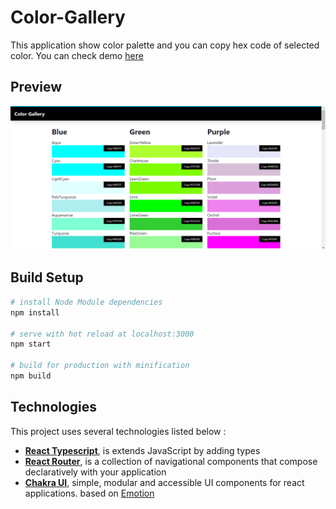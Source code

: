 # Color-Gallery

This application show color palette and you can copy hex code of selected color. You can check demo [here](https://color-gallery.netlify.app/)

## Preview
![page1](./Preview.png)

## Build Setup

``` bash
# install Node Module dependencies
npm install

# serve with hot reload at localhost:3000
npm start

# build for production with minification
npm build
```

## Technologies
This project uses several technologies listed below :

- **[React Typescript](https://www.typescriptlang.org/docs/handbook/react.html)**, is extends JavaScript by adding types
- **[React Router](https://reactrouter.com/)**, is a collection of navigational components that compose declaratively with your application
- **[Chakra UI](https://chakra-ui.com/)**, simple, modular and accessible UI components for react applications. based on [Emotion](https://emotion.sh/docs/introduction)

